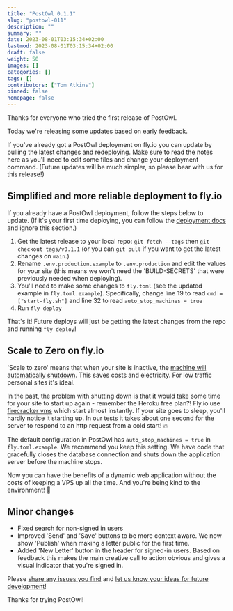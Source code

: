 ```yaml
---
title: "PostOwl 0.1.1"
slug: "postowl-011"
description: ""
summary: ""
date: 2023-08-01T03:15:34+02:00
lastmod: 2023-08-01T03:15:34+02:00
draft: false
weight: 50
images: []
categories: []
tags: []
contributors: ["Tom Atkins"]
pinned: false
homepage: false
---
```


Thanks for everyone who tried the first release of PostOwl.

Today we're releasing some updates based on early feedback.

If you've already got a PostOwl deployment on fly.io you can update by pulling the latest changes and redeploying. Make sure to read the notes here as you'll need to edit some files and change your deployment command. (Future updates will be much simpler, so please bear with us for this release!)

## Simplified and more reliable deployment to fly.io

If you already have a PostOwl deployment, follow the steps below to update. (If it's your first time deploying, you can follow the [deployment docs](/docs/administration-guide/deploy/) and ignore this section.)

1. Get the latest release to your local repo: `git fetch --tags` then `git checkout tags/v0.1.1` (or you can `git pull` if you want to get the latest changes on `main`.)
1. Rename `.env.production.example` to `.env.production` and edit the values for your site (this means we won't need the 'BUILD-SECRETS' that were previously needed when deploying).
1. You'll need to make some changes to `fly.toml` (see the updated example in `fly.toml.example`). Specifically, change line 19 to read `cmd = ["start-fly.sh"]` and line 32 to read `auto_stop_machines = true`
1. Run `fly deploy`

That's it! Future deploys will just be getting the latest changes from the repo and running `fly deploy`!

## Scale to Zero on fly.io

'Scale to zero' means that when your site is inactive, the [machine will automatically shutdown](https://fly.io/docs/apps/autostart-stop/). This saves costs and electricity. For low traffic personal sites it's ideal.

In the past, the problem with shutting down is that it would take some time for your site to start up again - remember the Heroku free plan?! Fly.io use [firecracker vms](https://fly.io/docs/reference/architecture/#compute) which start almost instantly. If your site goes to sleep, you'll hardly notice it starting up. In our tests it takes about one second for the server to respond to an http request from a cold start! 🔥

The default configuration in PostOwl has `auto_stop_machines = true` in `fly.toml.example`. We recommend you keep this setting. We have code that gracefully closes the database connection and shuts down the application server before the machine stops.

Now you can have the benefits of a dynamic web application without the costs of keeping a VPS up all the time. And you're being kind to the environment! 🌳

## Minor changes

- Fixed search for non-signed in users
- Improved 'Send' and 'Save' buttons to be more context aware. We now show 'Publish' when making a letter public for the first time.
- Added 'New Letter' button in the header for signed-in users. Based on feedback this makes the main creative call to action obvious and gives a visual indicator that you're signed in.

Please [share any issues you find](https://github.com/PostOwl/postowl/issues) and [let us know your ideas for future development](https://github.com/PostOwl/postowl/discussions/categories/ideas)!

Thanks for trying PostOwl!
